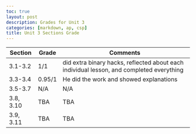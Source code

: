 ```yaml
---
toc: true
layout: post
description: Grades for Unit 3
categories: [markdown, ap, csp]
title: Unit 3 Sections Grade
---
```


| Section      | Grade | Comments |
| ----------- | ----------- | ----------- |
| 3.1-3.2      | 1/1       | did extra binary hacks, reflected about each individual lesson, and completed everything |
| 3.3-3.4   | 0.95/1        | He did the work and showed explanations |
| 3.5-3.7   | N/A        | N/A |
| 3.8, 3.10   | TBA | TBA |
| 3.9, 3.11   | TBA | TBA |